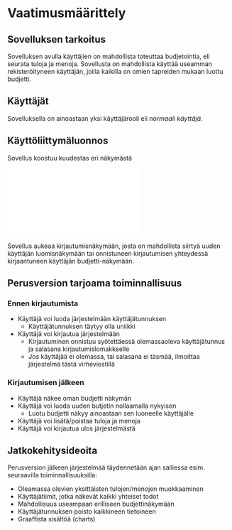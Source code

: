 # Vaatimusmäärittely

## Sovelluksen tarkoitus

Sovelluksen avulla käyttäjien on mahdollista toteuttaa budjetointia, eli seurata tuloja ja menoja. Sovellusta on mahdollista käyttää useamman rekisteröityneen käyttäjän, joilla kaikilla on omien tapreiden mukaan luottu budjetti.

## Käyttäjät

Sovelluksella on ainoastaan yksi käyttäjärooli eli _normaali käyttäjä_. 

## Käyttöliittymäluonnos

Sovellus koostuu kuudestas eri näkymästä

![](./OHTE_harjoitustyo_luonnos_budjettisovellus.pdf)

Sovellus aukeaa kirjautumisnäkymään, josta on mahdollista siirtyä uuden käyttäjän luomisnäkymään tai onnistuneen kirjautumisen yhteydessä kirjaantuneen käyttäjän budjetti-näkymään.

## Perusversion tarjoama toiminnallisuus

### Ennen kirjautumista

- Käyttäjä voi luoda järjestelmään käyttäjätunnuksen
  - Käyttäjätunnuksen täytyy olla uniikki
- Käyttäjä voi kirjautua järjestelmään
  - Kirjautuminen onnistuu syötettäessä olemassaoleva käyttäjätunnus ja salasana kirjautumislomakkeelle
  - Jos käyttäjää ei olemassa, tai salasana ei täsmää, ilmoittaa järjestelmä tästä virheviestillä

### Kirjautumisen jälkeen

- Käyttäjä näkee oman budjetti näkymän
- Käyttäjä voi luoda uuden butjetin nollaamalla nykyisen
  - Luotu budjetti näkyy ainoastaan sen luoneelle käyttäjälle
- Käyttäjä voi lisätä/poistaa tuloja ja menoja
- Käyttäjä voi kirjautua ulos järjestelmästä

## Jatkokehitysideoita

Perusversion jälkeen järjestelmää täydennetään ajan salliessa esim. seuraavilla toiminnallisuuksilla:

- Oleamassa olevien yksittäisten tulojen/menojen muokkaaminen 
- Käyttäjätiimit, jotka näkevät kaikki yhteiset todot
- Mahdollisuus useampaan erilliseen budjettinäkymään
- Käyttäjätunnuksen poisto kaikkineen tietoineen
- Graaffista sisältöä (charts)